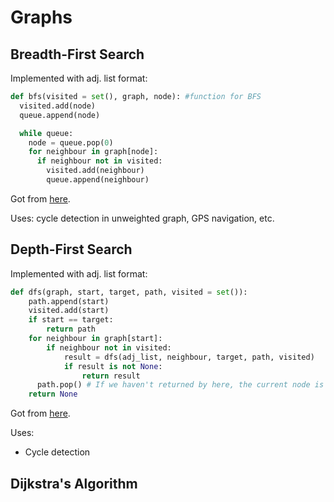 # Graphs

## Breadth-First Search

Implemented with adj. list format:

```Python
def bfs(visited = set(), graph, node): #function for BFS
  visited.add(node)
  queue.append(node)

  while queue:
    node = queue.pop(0) 
    for neighbour in graph[node]:
      if neighbour not in visited:
        visited.add(neighbour)
        queue.append(neighbour)
```

Got from [here](https://favtutor.com/blogs/breadth-first-search-python).

Uses: cycle detection in unweighted graph, GPS navigation, etc.

## Depth-First Search

Implemented with adj. list format:

```Python
def dfs(graph, start, target, path, visited = set()):
    path.append(start)
    visited.add(start) 
    if start == target:
        return path
    for neighbour in graph[start]:
        if neighbour not in visited:
            result = dfs(adj_list, neighbour, target, path, visited)
            if result is not None:
                return result
	  path.pop() # If we haven't returned by here, the current node is not on path to target.
    return None
```

Got from [here](https://stackabuse.com/depth-first-search-dfs-in-python-theory-and-implementation/).

Uses:

* Cycle detection

## Dijkstra's Algorithm